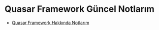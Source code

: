 # Quasar Framework Güncel Notlarım

- [Quasar Framework Hakkında Notlarım](https://github.com/kaankaltakkiran/Linux_notlarim/blob/main/vue.js_notlarim/notlarim/ayrintili_quasar_notlarim/guncel_not/quasar.md)
